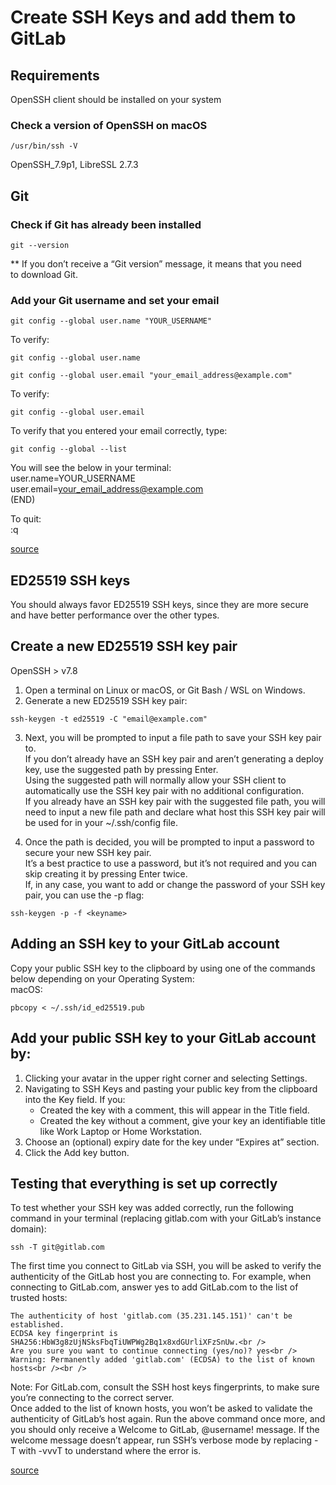 # Create SSH Keys and add them to GitLab

## Requirements

OpenSSH client should be installed on your system

### Check a version of OpenSSH on macOS 

```
/usr/bin/ssh -V
```
OpenSSH_7.9p1, LibreSSL 2.7.3

## Git

### Check if Git has already been installed

```
git --version
```
** If you don’t receive a “Git version” message, it means that you need to download Git.

### Add your Git username and set your email
```
git config --global user.name "YOUR_USERNAME"
```
To verify:
```
git config --global user.name
```
```
git config --global user.email "your_email_address@example.com"
```
To verify:
```
git config --global user.email
```

To verify that you entered your email correctly, type:
```
git config --global --list
```
You will see the below in your terminal:<br />
user.name=YOUR_USERNAME<br />
user.email=your_email_address@example.com<br />
(END)<br />

To quit:<br />
:q

[source](https://docs.gitlab.com/ee/gitlab-basics/start-using-git.html#open-a-shell)

## ED25519 SSH keys
You should always favor ED25519 SSH keys, since they are more secure and have better performance over the other types.

## Create a new ED25519 SSH key pair

OpenSSH > v7.8
1. Open a terminal on Linux or macOS, or Git Bash / WSL on Windows.<br />
2. Generate a new ED25519 SSH key pair:
  ```
  ssh-keygen -t ed25519 -C "email@example.com"
  ```
3. Next, you will be prompted to input a file path to save your SSH key pair to. <br />
If you don’t already have an SSH key pair and aren’t generating a deploy key, use the suggested path by pressing Enter. <br />
Using the suggested path will normally allow your SSH client to automatically use the SSH key pair with no additional configuration.<br />
If you already have an SSH key pair with the suggested file path, you will need to input a new file path and declare what host this SSH key pair will be used for in your ~/.ssh/config file.<br />

4. Once the path is decided, you will be prompted to input a password to secure your new SSH key pair. <br />
It’s a best practice to use a password, but it’s not required and you can skip creating it by pressing Enter twice.<br />
If, in any case, you want to add or change the password of your SSH key pair, you can use the -p flag:  
```
ssh-keygen -p -f <keyname>
```

## Adding an SSH key to your GitLab account
Copy your public SSH key to the clipboard by using one of the commands below depending on your Operating System:<br />
macOS:
```
pbcopy < ~/.ssh/id_ed25519.pub
```

## Add your public SSH key to your GitLab account by:
1. Clicking your avatar in the upper right corner and selecting Settings.<br />
2. Navigating to SSH Keys and pasting your public key from the clipboard into the Key field. If you:<br />
    * Created the key with a comment, this will appear in the Title field.<br />
    * Created the key without a comment, give your key an identifiable title like Work Laptop or Home Workstation.<br />
3. Choose an (optional) expiry date for the key under “Expires at” section.<br />
4. Click the Add key button.<br />

## Testing that everything is set up correctly
To test whether your SSH key was added correctly, run the following command in your terminal (replacing gitlab.com with your GitLab’s instance domain):
```
ssh -T git@gitlab.com
```

The first time you connect to GitLab via SSH, you will be asked to verify the authenticity of the GitLab host you are connecting to. For example, when connecting to GitLab.com, answer yes to add GitLab.com to the list of trusted hosts:
```
The authenticity of host 'gitlab.com (35.231.145.151)' can't be established.
ECDSA key fingerprint is SHA256:HbW3g8zUjNSksFbqTiUWPWg2Bq1x8xdGUrliXFzSnUw.<br />
Are you sure you want to continue connecting (yes/no)? yes<br />
Warning: Permanently added 'gitlab.com' (ECDSA) to the list of known hosts<br /><br />
```
Note: For GitLab.com, consult the SSH host keys fingerprints, to make sure you’re connecting to the correct server.<br />
Once added to the list of known hosts, you won’t be asked to validate the authenticity of GitLab’s host again. Run the above command once more, and you should only receive a Welcome to GitLab, @username! message.
If the welcome message doesn’t appear, run SSH’s verbose mode by replacing -T with -vvvT to understand where the error is.

[source](https://docs.gitlab.com/ee/ssh/README.html#generating-a-new-ssh-key-pair)
